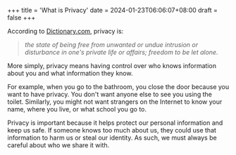 +++
title = 'What is Privacy'
date = 2024-01-23T06:06:07+08:00
draft = false
+++


According to [Dictionary.com](https://www.dictionary.com/browse/privacy), privacy is:

> *the state of being free from unwanted or undue intrusion or disturbance in one's private life or affairs; freedom to be let alone.*

More simply, privacy means having control over who knows information about you and what information they know. 

For example, when you go to the bathroom, you close the door because you want to have privacy. You don't want anyone else to see you using the toilet. Similarly, you might not want strangers on the Internet to know your name, where you live, or what school you go to.

Privacy is important because it helps protect our personal information and keep us safe. If someone knows too much about us, they could use that information to harm us or steal our identity. As such, we must always be careful about who we share it with. 